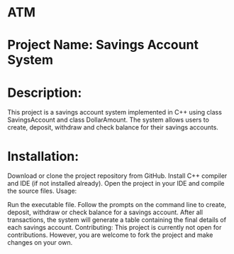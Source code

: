 # ATM


# Project Name: Savings Account System

# Description:
This project is a savings account system implemented in C++ using class SavingsAccount and class DollarAmount. The system allows users to create, deposit, withdraw and check balance for their savings accounts.

# Installation:

Download or clone the project repository from GitHub.
Install C++ compiler and IDE (if not installed already).
Open the project in your IDE and compile the source files.
Usage:

Run the executable file.
Follow the prompts on the command line to create, deposit, withdraw or check balance for a savings account.
After all transactions, the system will generate a table containing the final details of each savings account.
Contributing:
This project is currently not open for contributions. However, you are welcome to fork the project and make changes on your own.
